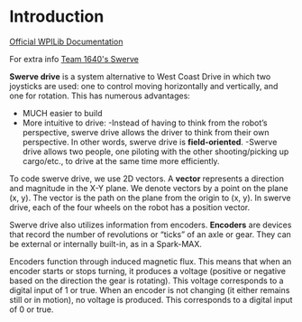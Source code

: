 # Introduction

[Official WPILib Documentation](https://docs.wpilib.org/en/stable/docs/software/kinematics-and-odometry/swerve-drive-kinematics.html)

For extra info [Team 1640's Swerve](https://team1640.com/wiki/index.php/Swerve_Central)

**Swerve drive** is a system alternative to West Coast Drive in which two joysticks are used: one to control moving horizontally and vertically, and one for rotation. This has numerous advantages:

- MUCH easier to build
- More intuitive to drive:
    -Instead of having to think from the robot’s perspective, swerve drive allows the driver to think from their own perspective. In other words, swerve drive is **field-oriented**.
    -Swerve drive allows two people, one piloting with the other shooting/picking up cargo/etc., to drive at the same time more efficiently.

To code swerve drive, we use 2D vectors. A **vector** represents a direction and magnitude in the X-Y plane. We denote vectors by a point on the plane (x, y). The vector is the path on the plane from the origin to (x, y). In swerve drive, each of the four wheels on the robot has a position vector.

Swerve drive also utilizes information from encoders. **Encoders** are devices that record the number of revolutions or “ticks” of an axle or gear. They can be external or internally built-in, as in a Spark-MAX. 

Encoders function through induced magnetic flux. This means that when an encoder starts or stops turning, it produces a voltage (positive or negative based on the direction the gear is rotating). This voltage corresponds to a digital input of 1 or true. When an encoder is not changing (it either remains still or in motion), no voltage is produced. This corresponds to a digital input of 0 or true. 